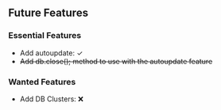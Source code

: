 ## Future Features

### Essential Features
- Add autoupdate: ✓
- <strike>Add db.close(); method to use with the autoupdate feature</strike>

### Wanted Features
- Add DB Clusters: ❌
